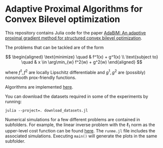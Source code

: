 # Adaptive Proximal Algorithms for Convex Bilevel optimization

This repository contains Julia code for the paper
[AdaBiM: An adaptive proximal gradient method for structured
convex bilevel optimization](https://arxiv.org/pdf/2305.03559.pdf).

The problems that can be tackled are of the form 

$$
\begin{aligned}
    \text{minimize} \quad & f^1(x) + g^1(x) \\
    \text{subject to} \quad & x \in \arg\min_{w} f^2(w) + g^2(w)
\end{aligned}
$$

where $f^1,f^2$ are locally Lipschitz differentiable and $g^1,g^2$ are (possibly) nonsmooth prox-friendly functions. 

Algorithms are implemented [here](./adaptive_bilevel_algorithms.jl).

You can download the datasets required in some of the experiments by running:

```
julia --project=. download_datasets.jl
```

Numerical simulations for a few different problems are contained in subfolders.
For example, the linear inverse problem with the $\ell_1$ norm as the upper-level cost function can be found [here](https://github.com/pylat/adaptive-proximal-algorithms-bilevel-optimization/tree/master/experiments/logregNormL1). The `runme.jl` file includes the associated simulations. Executing `main()` will generate the plots in the same subfolder.
